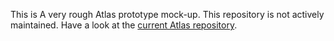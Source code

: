 This is A very rough Atlas prototype mock-up. This repository is not actively
maintained. Have a look at the [current Atlas repository](https://github.com/nov314k/atlas).

